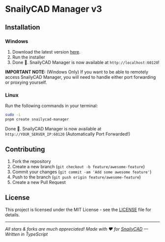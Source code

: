 # SnailyCAD Manager v3

## Installation

### Windows

1. Download the latest version [here](https://github.com/SnailyCAD-Manager/v3/releases/latest/download/snailycad-manager.exe).
2. Run the installer
3. Done 🎉. SnailyCAD Manager is now available at `http://localhost:60120`!

**IMPORTANT NOTE:** (Windows Only) If you want to be able to remotely access SnailyCAD Manager, you will need to handle either port forwarding or proxying yourself.

### Linux

Run the following commands in your terminal:

```bash
sudo -i
pnpm create snailycad-manager
```

Done 🎉. SnailyCAD Manager is now available at `http://YOUR_SERVER_IP:60120` (Automatically Port Forwarded!)

## Contributing

1. Fork the repository
2. Create a new branch (`git checkout -b feature/awesome-feature`)
3. Commit your changes (`git commit -am 'Add some awesome feature'`)
4. Push to the branch (`git push origin feature/awesome-feature`)
5. Create a new Pull Request

## License

This project is licensed under the MIT License - see the [LICENSE](LICENSE) file for details.

---

_All stars & forks are much appreciated! Made with ❤️ for [SnailyCAD](https://snailycad.org/) — Written in TypeScript_
